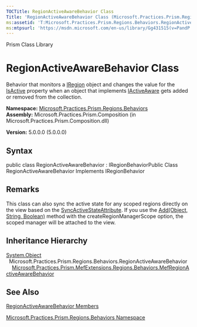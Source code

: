 ```yaml
---
TOCTitle: RegionActiveAwareBehavior Class
Title: 'RegionActiveAwareBehavior Class (Microsoft.Practices.Prism.Regions.Behaviors)'
ms:assetid: 'T:Microsoft.Practices.Prism.Regions.Behaviors.RegionActiveAwareBehavior'
ms:mtpsurl: 'https://msdn.microsoft.com/en-us/library/Gg431515(v=PandP.50)'
---
```


Prism Class Library

RegionActiveAwareBehavior Class
===============================

Behavior that monitors a [IRegion](https://msdn.microsoft.com/t:microsoft.practices.prism.regions.iregion) object and changes the value for the [IsActive](https://msdn.microsoft.com/p:microsoft.practices.prism.iactiveaware.isactive) property when an object that implements [IActiveAware](https://msdn.microsoft.com/t:microsoft.practices.prism.iactiveaware) gets added or removed from the collection.

**Namespace:** [Microsoft.Practices.Prism.Regions.Behaviors](https://msdn.microsoft.com/n:microsoft.practices.prism.regions.behaviors)
**Assembly:** Microsoft.Practices.Prism.Composition (in Microsoft.Practices.Prism.Composition.dll)

**Version:** 5.0.0.0 (5.0.0.0)

## Syntax


public class RegionActiveAwareBehavior : IRegionBehaviorPublic Class RegionActiveAwareBehavior Implements IRegionBehavior

Remarks
-------

<span id="remarksToggle"></span> This class can also sync the active state for any scoped regions directly on the view based on the [SyncActiveStateAttribute](https://msdn.microsoft.com/t:microsoft.practices.prism.regions.syncactivestateattribute). If you use the [Add(Object, String, Boolean)](https://msdn.microsoft.com/m:microsoft.practices.prism.regions.region.add(system.object%2csystem.string%2csystem.boolean)) method with the createRegionManagerScope option, the scoped manager will be attached to the view.

Inheritance Hierarchy
---------------------

<span id="familyToggle"></span>[System.Object](http://msdn.microsoft.com/en-us/library/e5kfa45b)
  Microsoft.Practices.Prism.Regions.Behaviors.RegionActiveAwareBehavior
    [Microsoft.Practices.Prism.MefExtensions.Regions.Behaviors.MefRegionActiveAwareBehavior](https://msdn.microsoft.com/t:microsoft.practices.prism.mefextensions.regions.behaviors.mefregionactiveawarebehavior)

See Also
--------


[RegionActiveAwareBehavior Members](https://msdn.microsoft.com/allmembers.t:microsoft.practices.prism.regions.behaviors.regionactiveawarebehavior)

[Microsoft.Practices.Prism.Regions.Behaviors Namespace](https://msdn.microsoft.com/n:microsoft.practices.prism.regions.behaviors)
